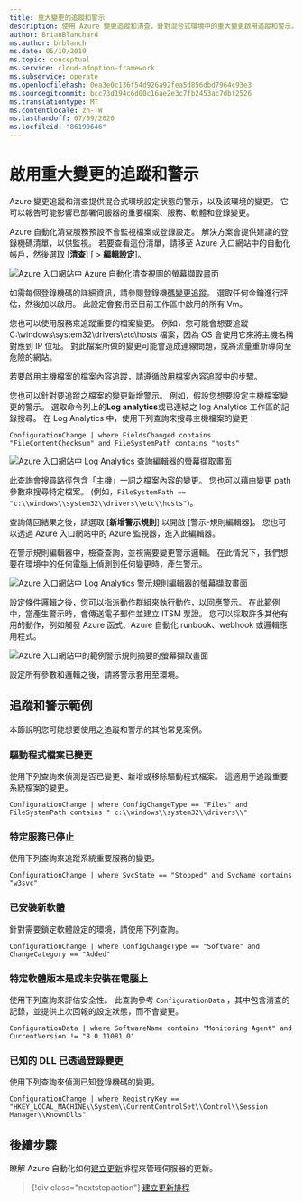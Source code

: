 ```yaml
---
title: 重大變更的追蹤和警示
description: 使用 Azure 變更追蹤和清查，針對混合式環境中的重大變更啟用追蹤和警示。
author: BrianBlanchard
ms.author: brblanch
ms.date: 05/10/2019
ms.topic: conceptual
ms.service: cloud-adoption-framework
ms.subservice: operate
ms.openlocfilehash: 0ea3e0c136f54d926a92fea5d856dbd7964c93e3
ms.sourcegitcommit: bcc73d194c6d00c16ae2e3c7fb2453ac7dbf2526
ms.translationtype: MT
ms.contentlocale: zh-TW
ms.lasthandoff: 07/09/2020
ms.locfileid: "86190646"
---
```

<!-- cSpell:ignore HKEY kusto -->

# <a name="enable-tracking-and-alerting-for-critical-changes"></a>啟用重大變更的追蹤和警示

Azure 變更追蹤和清查提供混合式環境設定狀態的警示，以及該環境的變更。 它可以報告可能影響已部署伺服器的重要檔案、服務、軟體和登錄變更。

Azure 自動化清查服務預設不會監視檔案或登錄設定。 解決方案會提供建議的登錄機碼清單，以供監視。 若要查看這份清單，請移至 Azure 入口網站中的自動化帳戶，然後選取 [**清查**] [  >  **編輯設定**]。

![Azure 入口網站中 Azure 自動化清查視圖的螢幕擷取畫面](./media/change-tracking1.png)

如需每個登錄機碼的詳細資訊，請參閱登錄機[碼變更追蹤](https://docs.microsoft.com/azure/automation/automation-change-tracking#registry-key-change-tracking)。 選取任何金鑰進行評估，然後加以啟用。 此設定會套用至目前工作區中啟用的所有 Vm。

您也可以使用服務來追蹤重要的檔案變更。 例如，您可能會想要追蹤 C:\windows\system32\drivers\etc\hosts 檔案，因為 OS 會使用它來將主機名稱對應到 IP 位址。 對此檔案所做的變更可能會造成連線問題，或將流量重新導向至危險的網站。

若要啟用主機檔案的檔案內容追蹤，請遵循[啟用檔案內容追蹤](https://docs.microsoft.com/azure/automation/change-tracking-file-contents#enable-file-content-tracking)中的步驟。

您也可以針對要追蹤之檔案的變更新增警示。 例如，假設您想要設定主機檔案變更的警示。 選取命令列上的**Log analytics**或已連結之 log Analytics 工作區的記錄搜尋。 在 Log Analytics 中，使用下列查詢來搜尋主機檔案的變更：

  ```kusto
  ConfigurationChange | where FieldsChanged contains "FileContentChecksum" and FileSystemPath contains "hosts"
  ```

![Azure 入口網站中 Log Analytics 查詢編輯器的螢幕擷取畫面](./media/change-tracking2.png)

此查詢會搜尋路徑包含「主機」一詞之檔案內容的變更。 您也可以藉由變更 path 參數來搜尋特定檔案。 (例如，`FileSystemPath ==  "c:\\windows\\system32\\drivers\\etc\\hosts"`)。
  
查詢傳回結果之後，請選取 [**新增警示規則**] 以開啟 [警示-規則編輯器]。 您也可以透過 Azure 入口網站中的 Azure 監視器，進入此編輯器。

在警示規則編輯器中，檢查查詢，並視需要變更警示邏輯。 在此情況下，我們想要在環境中的任何電腦上偵測到任何變更時，產生警示。

![Azure 入口網站中 Log Analytics 警示規則編輯器的螢幕擷取畫面](./media/change-tracking3.png)

設定條件邏輯之後，您可以指派動作群組來執行動作，以回應警示。 在此範例中，當產生警示時，會傳送電子郵件並建立 ITSM 票證。 您可以採取許多其他有用的動作，例如觸發 Azure 函式、Azure 自動化 runbook、webhook 或邏輯應用程式。

![Azure 入口網站中的範例警示規則摘要的螢幕擷取畫面](./media/change-tracking4.png)

設定所有參數和邏輯之後，請將警示套用至環境。

## <a name="tracking-and-alerting-examples"></a>追蹤和警示範例

本節說明您可能想要使用之追蹤和警示的其他常見案例。

### <a name="driver-file-changed"></a>驅動程式檔案已變更

使用下列查詢來偵測是否已變更、新增或移除驅動程式檔案。 這適用于追蹤重要系統檔案的變更。

  ```kusto
  ConfigurationChange | where ConfigChangeType == "Files" and FileSystemPath contains " c:\\windows\\system32\\drivers\\"
  ```

### <a name="specific-service-stopped"></a>特定服務已停止

使用下列查詢來追蹤系統重要服務的變更。

  ```kusto
  ConfigurationChange | where SvcState == "Stopped" and SvcName contains "w3svc"
  ```

### <a name="new-software-installed"></a>已安裝新軟體

針對需要鎖定軟體設定的環境，請使用下列查詢。

  ```kusto
  ConfigurationChange | where ConfigChangeType == "Software" and ChangeCategory == "Added"
  ```

### <a name="specific-software-version-is-or-isnt-installed-on-a-machine"></a>特定軟體版本是或未安裝在電腦上

使用下列查詢來評估安全性。 此查詢參考 `ConfigurationData` ，其中包含清查的記錄，並提供上次回報的設定狀態，而不會變更。

  ```kusto
  ConfigurationData | where SoftwareName contains "Monitoring Agent" and CurrentVersion != "8.0.11081.0"
  ```

### <a name="known-dll-changed-through-the-registry"></a>已知的 DLL 已透過登錄變更

使用下列查詢來偵測已知登錄機碼的變更。

  ```kusto
  ConfigurationChange | where RegistryKey == "HKEY_LOCAL_MACHINE\\System\\CurrentControlSet\\Control\\Session Manager\\KnownDlls"
  ```

## <a name="next-steps"></a>後續步驟

瞭解 Azure 自動化如何[建立更新](./update-schedules.md)排程來管理伺服器的更新。

> [!div class="nextstepaction"]
> [建立更新排程](./update-schedules.md)
